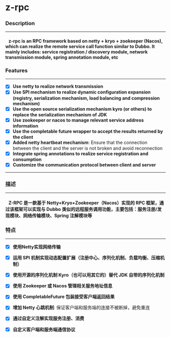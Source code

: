 # **z-rpc**
### Description
---
#### &nbsp;&nbsp; z-rpc is an RPC framework based on netty + kryo + zookeeper (Nacos), which can realize the remote service call function similar to Dubbo. It mainly includes: service registration / discovery module, network transmission module, spring annotation module, etc
### Features
---
- [x] **Use netty to realize network transmission**
- [x] **Use SPI mechanism to realize dynamic configuration expansion (registry, serialization mechanism, load balancing and compression mechanism)**
- [x] **Use the open source serialization mechanism kyro (or others) to replace the serialization mechanism of JDK**
- [x] **Use zookeeper or nacos to manage relevant service address information**
- [x] **Use the completable future wrapper to accept the results returned by the client**
- [x] **Added netty heartbeat mechanism**: Ensure that the connection between the client and the server is not broken and avoid reconnection
- [x] **Integrate spring annotations to realize service registration and consumption**
- [x] **Customize the communication protocol between client and server**
---
### 描述
---
#### &nbsp;&nbsp; Z-RPC 是一款基于 Netty+Kryo+Zookeeper（Nacos）实现的 RPC 框架，通过该框架可以实现与 Dubbo 类似的远程服务调用功能，主要包括：服务注册/发现模块、网络传输模块、Spring 注解模块等
### 特点
---
- [x] **使用Netty实现网络传输**
- [x] **运用 SPI 机制实现动态配置扩展（注册中心、序列化机制、负载均衡、压缩机制）**
- [x] **使用开源的序列化机制 Kyro（也可以用其它的）替代 JDK 自带的序列化机制**
- [x] **使用 Zookeeper 或 Nacos 管理相关服务地址信息**
- [x] **使用 CompletableFuture 包装接受客户端返回结果**
- [x] **增加 Netty 心跳机制**: 保证客户端和服务端的连接不被断掉，避免重连
- [x] **通过自定义注解实现服务注册、消费**
- [x] **自定义客户端和服务端通信协议**

